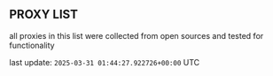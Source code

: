 ## PROXY LIST

all proxies in this list were collected from open sources and tested for functionality

last update: `2025-03-31 01:44:27.922726+00:00` UTC